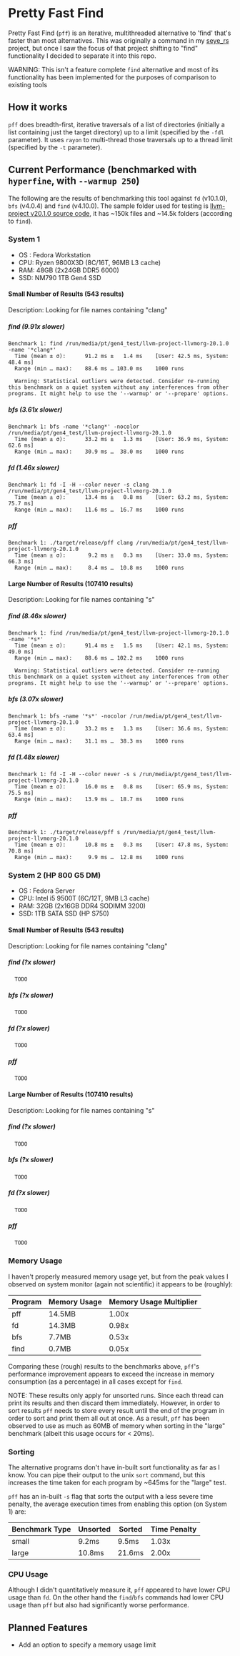 # Pretty Fast Find
Pretty Fast Find (`pff`) is an iterative, multithreaded alternative to 'find' that's faster than most alternatives. This was originally a command in my [seye_rs](https://github.com/pericles-tpt/seye_rs) project, but once I saw the focus of that project shifting to "find" functionality I decided to separate it into this repo.

WARNING: This isn't a feature complete `find` alternative and most of its functionality has been implemented for the purposes of comparison to existing tools

## How it works
`pff` does breadth-first, iterative traversals of a list of directories (initially a list containing just the target directory) up to a limit (specified by the `-fdl` parameter). It uses `rayon` to multi-thread those traversals up to a thread limit (specified by the `-t` parameter).

## Current Performance (benchmarked with `hyperfine`, with `--warmup 250`) 
The following are the results of benchmarking this tool against `fd` (v10.1.0), `bfs` (v4.0.4) and `find` (v4.10.0). The sample folder used for testing is [llvm-project v20.1.0 source code](https://github.com/llvm/llvm-project/releases/tag/llvmorg-20.1.0), it has ~150k files and ~14.5k folders (according to `find`).

### System 1
- OS : Fedora Workstation
- CPU: Ryzen 9800X3D (8C/16T, 96MB L3 cache)
- RAM: 48GB (2x24GB DDR5 6000)
- SSD: NM790 1TB Gen4 SSD

#### Small Number of Results (543 results)
Description: Looking for file names containing "clang"

##### find (9.91x slower)
```
Benchmark 1: find /run/media/pt/gen4_test/llvm-project-llvmorg-20.1.0 -name '*clang*'
  Time (mean ± σ):      91.2 ms ±   1.4 ms    [User: 42.5 ms, System: 48.4 ms]
  Range (min … max):    88.6 ms … 103.0 ms    1000 runs
 
  Warning: Statistical outliers were detected. Consider re-running this benchmark on a quiet system without any interferences from other programs. It might help to use the '--warmup' or '--prepare' options.
```
##### bfs (3.61x slower)
```
Benchmark 1: bfs -name '*clang*' -nocolor /run/media/pt/gen4_test/llvm-project-llvmorg-20.1.0
  Time (mean ± σ):      33.2 ms ±   1.3 ms    [User: 36.9 ms, System: 62.6 ms]
  Range (min … max):    30.9 ms …  38.0 ms    1000 runs

```
##### fd (1.46x slower)
```
Benchmark 1: fd -I -H --color never -s clang /run/media/pt/gen4_test/llvm-project-llvmorg-20.1.0
  Time (mean ± σ):      13.4 ms ±   0.8 ms    [User: 63.2 ms, System: 75.7 ms]
  Range (min … max):    11.6 ms …  16.7 ms    1000 runs
```
##### pff
```
Benchmark 1: ./target/release/pff clang /run/media/pt/gen4_test/llvm-project-llvmorg-20.1.0
  Time (mean ± σ):       9.2 ms ±   0.3 ms    [User: 33.0 ms, System: 66.3 ms]
  Range (min … max):     8.4 ms …  10.8 ms    1000 runs
```
#### Large Number of Results (107410 results)
Description: Looking for file names containing "s"

##### find (8.46x slower)
```
Benchmark 1: find /run/media/pt/gen4_test/llvm-project-llvmorg-20.1.0 -name '*s*'
  Time (mean ± σ):      91.4 ms ±   1.5 ms    [User: 42.1 ms, System: 49.0 ms]
  Range (min … max):    88.6 ms … 102.2 ms    1000 runs
 
  Warning: Statistical outliers were detected. Consider re-running this benchmark on a quiet system without any interferences from other programs. It might help to use the '--warmup' or '--prepare' options.
```
##### bfs (3.07x slower)
```
Benchmark 1: bfs -name '*s*' -nocolor /run/media/pt/gen4_test/llvm-project-llvmorg-20.1.0
  Time (mean ± σ):      33.2 ms ±   1.3 ms    [User: 36.6 ms, System: 63.4 ms]
  Range (min … max):    31.1 ms …  38.3 ms    1000 runs
```
##### fd (1.48x slower)
```
Benchmark 1: fd -I -H --color never -s s /run/media/pt/gen4_test/llvm-project-llvmorg-20.1.0
  Time (mean ± σ):      16.0 ms ±   0.8 ms    [User: 65.9 ms, System: 75.5 ms]
  Range (min … max):    13.9 ms …  18.7 ms    1000 runs
```
##### pff
```
Benchmark 1: ./target/release/pff s /run/media/pt/gen4_test/llvm-project-llvmorg-20.1.0
  Time (mean ± σ):      10.8 ms ±   0.3 ms    [User: 47.8 ms, System: 70.8 ms]
  Range (min … max):     9.9 ms …  12.8 ms    1000 runs
```

### System 2 (HP 800 G5 DM)
- OS : Fedora Server
- CPU: Intel i5 9500T (6C/12T, 9MB L3 cache)
- RAM: 32GB (2x16GB DDR4 SODIMM 3200)
- SSD: 1TB SATA SSD (HP S750)

#### Small Number of Results (543 results)
Description: Looking for file names containing "clang"

##### find (?x slower)
```
  TODO
```
##### bfs (?x slower)
```
  TODO
```
##### fd  (?x slower)
```
  TODO
```
##### pff
```
  TODO
```
#### Large Number of Results (107410 results)
Description: Looking for file names containing "s"

##### find (?x slower)
```
  TODO
```
##### bfs (?x slower)
```
  TODO
```
##### fd (?x slower)
```
  TODO
```
##### pff
```
  TODO
```

### Memory Usage
I haven't properly measured memory usage yet, but from the peak values I observed on system monitor (again not scientific) it appears to be (roughly):

| Program | Memory Usage | Memory Usage Multiplier |
| ------- | ------------ | ----------------------- |
| pff     | 14.5MB       | 1.00x                   |
| fd      | 14.3MB       | 0.98x                   |
| bfs     |  7.7MB       | 0.53x                   |
| find    |  0.7MB       | 0.05x                   |

Comparing these (rough) results to the benchmarks above, `pff`'s performance improvement appears to exceed the increase in memory consumption (as a percentage) in all cases except for `find`.

NOTE: These results only apply for unsorted runs. Since each thread can print its results and then discard them immediately. However, in order to sort results `pff` needs to store every result until the end of the program in order to sort and print them all out at once. As a result, `pff` has been observed to use as much as 60MB of memory when sorting in the "large" benchmark (albeit this usage occurs for < 20ms).

### Sorting
The alternative programs don't have in-built sort functionality as far as I know. You can pipe their output to the unix `sort` command, but this increases the time taken for each program by ~645ms for the "large" test.

`pff` has an in-built `-s` flag that sorts the output with a less severe time penalty, the average execution times from enabling this option (on System 1) are:

| Benchmark Type | Unsorted | Sorted | Time Penalty |
| -------------- | -------- | ------ | ------------ |
| small          | 9.2ms    | 9.5ms  | 1.03x        |
| large          | 10.8ms   | 21.6ms | 2.00x        |

### CPU Usage
Although I didn't quantitatively measure it, `pff` appeared to have lower CPU usage than `fd`. On the other hand the `find`/`bfs` commands had lower CPU usage than `pff` but also had significantly worse performance.

## Planned Features
- Add an option to specify a memory usage limit
